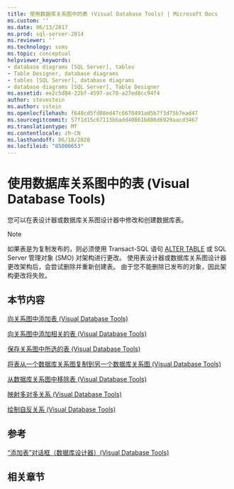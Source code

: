 ```yaml
---
title: 使用数据库关系图中的表 (Visual Database Tools) | Microsoft Docs
ms.custom: ''
ms.date: 06/13/2017
ms.prod: sql-server-2014
ms.reviewer: ''
ms.technology: ssms
ms.topic: conceptual
helpviewer_keywords:
- database diagrams [SQL Server], tables
- Table Designer, database diagrams
- tables [SQL Server], database diagrams
- database diagrams [SQL Server], Table Designer
ms.assetid: ee2c5d84-22bf-4597-ac70-a27ed8cc94f4
author: stevestein
ms.author: sstein
ms.openlocfilehash: f648cd5fd08ed47c6670491ad5b7f3d75b7ead47
ms.sourcegitcommit: 57f1d15c67113bbadd40861b886d6929aacd3467
ms.translationtype: MT
ms.contentlocale: zh-CN
ms.lasthandoff: 06/18/2020
ms.locfileid: "85000653"
---
```

# <a name="work-with-tables-in-database-diagram-visual-database-tools"></a>使用数据库关系图中的表 (Visual Database Tools)
  您可以在表设计器或数据库关系图设计器中修改和创建数据库表。  
  
> [!NOTE]  
>  如果表是为复制发布的，则必须使用 Transact-SQL 语句 [ALTER TABLE](/sql/t-sql/statements/alter-table-transact-sql) 或 SQL Server 管理对象 (SMO) 对架构进行更改。 使用表设计器或数据库关系图设计器更改架构后，会尝试删除并重新创建表。 由于您不能删除已发布的对象，因此架构更改将失败。  
  
## <a name="in-this-section"></a>本节内容  
 [向关系图中添加表 (Visual Database Tools)](visual-database-tools.md)  
  
 [向关系图中添加相关的表 (Visual Database Tools)](add-related-tables-to-diagrams-visual-database-tools.md)  
  
 [保存关系图中所选的表 (Visual Database Tools)](save-selected-tables-on-a-diagram-visual-database-tools.md)  
  
 [将表从一个数据库关系图复制到另一个数据库关系图 (Visual Database Tools)](copy-tables-from-one-database-diagrams-to-another-visual-database-tools.md)  
  
 [从数据库关系图中移除表 (Visual Database Tools)](remove-tables-from-database-diagrams-visual-database-tools.md)  
  
 [映射多对多关系 (Visual Database Tools)](map-many-to-many-relationships-visual-database-tools.md)  
  
 [绘制自反关系 (Visual Database Tools)](draw-reflexive-relationships-visual-database-tools.md)  
  
## <a name="reference"></a>参考  
 [“添加表”对话框（数据库设计器）(Visual Database Tools)](add-table-dialog-box-database-designer-visual-database-tools.md)  
  
## <a name="related-sections"></a>相关章节  
  
